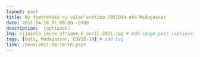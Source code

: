 ```yaml
---
layout: post
title: Ny fiatrehako ny valan'aretina COVID19 eto Madagascar
date: 2021-04-18 01:00:00 -0700
description:  (optional)
img: rijasolo_jeune afrique_6_avril_2021.jpg # Add image post (optional)
tags: [bats, Madagascar, COVID-19] # add tag
link: /news/2021-04-18-FR-post
---
```

